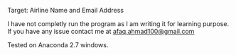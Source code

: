 Target: Airline Name and Email Address

I have not completly run the program as I am writing it for learning purpose. If you have any issue contact me at afaq.ahmad100@gmail.com

Tested on Anaconda 2.7 windows. 
